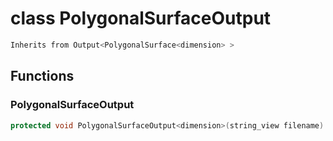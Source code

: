 # class PolygonalSurfaceOutput


```cpp
Inherits from Output<PolygonalSurface<dimension> >
```



## Functions

### PolygonalSurfaceOutput

```cpp
protected void PolygonalSurfaceOutput<dimension>(string_view filename)
```




